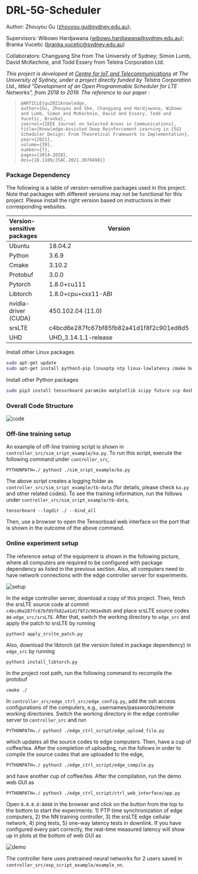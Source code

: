 # DRL-5G-Scheduler

Author: Zhouyou Gu (zhouyou.gu@sydney.edu.au); 

Supervisors: Wibowo Hardjawana (wibowo.hardjawana@sydney.edu.au); Branka Vucetic (branka.vucetic@sydney.edu.au)

Collaborators: Changyang She from The University of Sydney; Simon Lumb, David McKechnie, and Todd Essery from Telstra Corporation Ltd.

*This project is developed at [Centre for IoT and Telecommunications](https://www.sydney.edu.au/engineering/our-research/internet-of-things/centre-for-iot-and-telecommunications.html) at The University of Sydney, under a project directly funded by Telstra Corporation Ltd., titled ”Development of an Open Programmable Scheduler for LTE Networks”, from 2018 to 2019. The reference to our paper :*

> ```
>@ARTICLE{gu2021knowledge,
>author={Gu, Zhouyou and She, Changyang and Hardjawana, Wibowo and Lumb, Simon and McKechnie, David and Essery, Todd and Vucetic, Branka},
>journal={IEEE Journal on Selected Areas in Communications}, 
>title={Knowledge-Assisted Deep Reinforcement Learning in {5G} Scheduler Design: From Theoretical Framework to Implementation}, 
>year={2021},
>volume={39},
>number={7},
>pages={2014-2028},
>doi={10.1109/JSAC.2021.3078498}}
> ```

### Package Dependency

The following is a table of version-sensitive packages used in this project. Note that packages with different versions may not be functional for this project. Please install the right version based on instructions in their corresponding websites.

| Version-sensitive packages | Version                                  |
| :------------------------- | ---------------------------------------- |
| Ubuntu                     | 18.04.2                                  |
| Python                     | 3.6.9                                    |
| Cmake                      | 3.10.2                                   |
| Protobuf                   | 3.0.0                                    |
| Pytorch                    | 1.8.0+cu111                              |
| Libtorch                   | 1.8.0+cpu+cxx11-ABI                      |
| nvidia-driver (CUDA)       | 450.102.04 (11.0)                        |
| srsLTE                     | c4bcd6e287fc67bf85fb82a41d1f8f2c901ed8d5 |
| UHD                        | UHD_3.14.1.1-release                     |

Install other Linux packages

```bash
sudo apt-get update
sudo apt-get install python3-pip linuxptp ntp linux-lowlatency cmake build-essential libfftw3-dev libmbedtls-dev libboost-program-options-dev libconfig++-dev libsctp-dev libpcsclite-dev python3-pandas iperf
```

Install other Python packages

```bash
sudo pip3 install tensorboard paramiko matplotlib scipy future scp dash
```

### Overall Code Structure

![code](./controller_src/edge_ctrl_script/ctrl_web_interface/assets/code.png)

### Off-line training setup

An example of off-line training script is shown in `controller_src/sim_sript_example/ka.py`.  To run this script, execute the following command under `controller_src`, 

```shell
PYTHONPATH=./ python3 ./sim_sript_example/ka.py
```

The above script creates a logging folder as `controller_src/sim_sript_example/tb-data` (for details, please check `ka.py` and other related codes). To see the training information, run the follows under `controller_src/sim_sript_example/tb-data`,

```shell
tensorboard --logdir ./ --bind_all
```

Then, use a browser to open the Tensorboad web interface on the port that is shown in the outcome of the above command.

### Online experiment setup

The reference setup of the equipment is shown in the following picture, where all computers are required to be configured with package dependency as listed in the previous section. Also, all computers need to have network connections with the edge controller server for experiments.

![setup](./controller_src/edge_ctrl_script/ctrl_web_interface/assets/ddrl.png)


In the edge controller server, download a copy of this project. Then, fetch the srsLTE source code at commit `c4bcd6e287fc67bf85fb82a41d1f8f2c901ed8d5`  and place srsLTE source codes as `edge_src/srsLTE`. After that, switch the working directory to `edge_src` and apply the patch to srsLTE by running

```shell
python3 apply_srslte_patch.py
```

Also, download the libtorch (at the version listed in package dependency) in `edge_src` by running

```shell
python3 install_libtorch.py
```

In the project root path, run the following command to recompile the protobuf

```shell
cmake ./
```


In `controller_src/edge_ctrl_src/edge_config.py`, add the ssh access configurations of the computers, e.g., usernames/passwords/remote working directories. Switch the working directory in the edge controller server to `controller_src` and run

```shell
PYTHONPATH=./ python3 ./edge_ctrl_script/edge_upload_file.py
```

which updates all the source codes to edge computers. Then, have a cup of coffee/tea. After the completion of uploading, run the follows in order to compile the source codes that are uploaded to the edge,

```shell
PYTHONPATH=./ python3 ./edge_ctrl_script/edge_compile.py
```

and have another cup of coffee/tea. After the compilation, run the demo web GUI as

```shell
PYTHONPATH=./ python3 ./edge_ctrl_script/ctrl_web_interface/app.py
```

Open `0.0.0.0:8080` in the browser and click on the button from the top to the bottom to start the experiments: 1) PTP time synchronization of edge computers, 2) the NN training controller, 3) the srsLTE edge cellular network, 4) ping tests, 5) one-way latency tests in downlink. If you have configured every part correctly, the real-time measured latency will show up in plots at the bottom of web GUI as


![demo](./controller_src/edge_ctrl_script/ctrl_web_interface/assets/demo.png)



The controller here uses pretrained neural networks for 2 users saved in `controller_src/exp_script_example/example_nn`.
